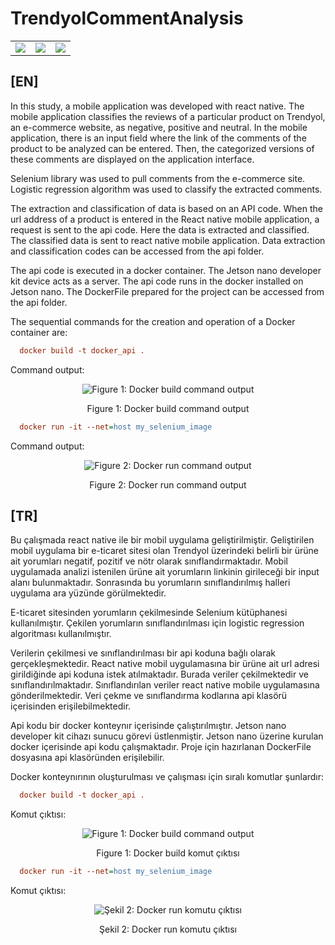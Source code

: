 # TrendyolCommentAnalysis
<table>
    <tr>
        <td>
            <img src="https://github.com/hediyeorhan/TextClassificationAndSearching/assets/59260491/f0ad0d69-2d62-4e79-aafc-97e19d56137a">
        </td>
        <td>
            <img src="https://github.com/hediyeorhan/TextClassificationAndSearching/assets/59260491/3e892317-3b04-46d9-93d8-f14f37d1eba8">
        </td>
        <td>
            <img src="https://github.com/hediyeorhan/TextClassificationAndSearching/assets/59260491/02a606ed-50fc-4da7-a05b-7e336c363413">
        </td>
    </tr>
</table>
<h2> [EN] </h2>

In this study, a mobile application was developed with react native. The mobile application classifies the reviews of a particular product on Trendyol, an e-commerce website, as negative, positive and neutral. In the mobile application, there is an input field where the link of the comments of the product to be analyzed can be entered. Then, the categorized versions of these comments are displayed on the application interface.

Selenium library was used to pull comments from the e-commerce site. Logistic regression algorithm was used to classify the extracted comments.

The extraction and classification of data is based on an API code. When the url address of a product is entered in the React native mobile application, a request is sent to the api code. Here the data is extracted and classified. The classified data is sent to react native mobile application. Data extraction and classification codes can be accessed from the api folder.

The api code is executed in a docker container.  The Jetson nano developer kit device acts as a server. The api code runs in the docker installed on Jetson nano. The DockerFile prepared for the project can be accessed from the api folder.

The sequential commands for the creation and operation of a Docker container are:

```ini
  docker build -t docker_api .
  ```
Command output: 

<div align="center">
    <img src="https://github.com/hediyeorhan/TextClassificationAndSearching/assets/59260491/b156f33d-ea1e-4e55-9e20-e06c634ec8dc" alt="Figure 1: Docker build command output">
</div>
<div align="center">
    <p>Figure 1: Docker build command output </p>
</div>

```ini
  docker run -it --net=host my_selenium_image
  ```
Command output: 

<div align="center">
    <img src="https://github.com/hediyeorhan/TextClassificationAndSearching/assets/59260491/ae07a972-7a63-4e1d-8b91-46ed5baec9e9" alt="Figure 2: Docker run command output">
</div>
<div align="center">
    <p>Figure 2: Docker run command output </p>
</div>


<h2> [TR] </h2>

Bu çalışmada react native ile bir mobil uygulama geliştirilmiştir. Geliştirilen mobil uygulama bir e-ticaret sitesi olan Trendyol üzerindeki belirli bir ürüne ait yorumları  negatif, pozitif ve nötr olarak sınıflandırmaktadır. Mobil uygulamada analizi istenilen ürüne ait yorumların linkinin girileceği bir input alanı bulunmaktadır. Sonrasında bu yorumların sınıflandırılmış halleri uygulama ara yüzünde görülmektedir.

E-ticaret sitesinden yorumların çekilmesinde Selenium kütüphanesi kullanılmıştır. Çekilen yorumların sınıflandırılması için logistic regression algoritması kullanılmıştır.

Verilerin çekilmesi ve sınıflandırılması bir api koduna bağlı olarak gerçekleşmektedir. React native mobil uygulamasına bir ürüne ait url adresi girildiğinde api koduna istek atılmaktadır. Burada veriler çekilmektedir ve sınıflandırılmaktadır. Sınıflandırılan veriler react native mobile uygulamasına gönderilmektedir. Veri çekme ve sınıflandırma kodlarına api klasörü içerisinden erişilebilmektedir.

Api kodu bir docker konteynır içerisinde çalıştırılmıştır.  Jetson nano developer kit cihazı sunucu görevi üstlenmiştir. Jetson nano üzerine kurulan docker içerisinde api kodu çalışmaktadır. Proje için hazırlanan DockerFile dosyasına api klasöründen erişilebilir.

Docker konteynırının oluşturulması ve çalışması için sıralı komutlar şunlardır:

```ini
  docker build -t docker_api .
  ```

Komut çıktısı: 
<div align="center">
    <img src="https://github.com/hediyeorhan/TextClassificationAndSearching/assets/59260491/b156f33d-ea1e-4e55-9e20-e06c634ec8dc" alt="Figure 1: Docker build command output">
</div>
<div align="center">
    <p>Figure 1: Docker build komut çıktısı</p>
</div>

```ini
  docker run -it --net=host my_selenium_image
  ```

Komut çıktısı: 

<div align="center">
    <img src="https://github.com/hediyeorhan/TextClassificationAndSearching/assets/59260491/ae07a972-7a63-4e1d-8b91-46ed5baec9e9" alt="Şekil 2: Docker run komutu çıktısı">
</div>
<div align="center">
    <p>Şekil 2: Docker run komutu çıktısı</p>
</div>

